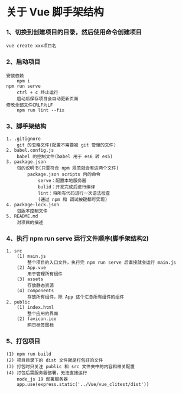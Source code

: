 
# 关于 Vue 脚手架结构

### 1、切换到创建项目的目录，然后使用命令创建项目
    vue create xxx项目名
### 2、启动项目
    安装依赖
        npm i
    npm run serve
        ctrl + c 终止运行
        启动后保存项目会自动更新页面
    修改全部文件CRLF为LF
        npm run lint --fix

### 3、脚手架结构
    1. .gitignore
        git 的忽略文件(配置不需要被 git 管理的文件)
    2. babel.config.js
        babel 的控制文件(babel 用于 es6 转 es5)
    3. package.json
        包的说明书(只要符合 npm 规范就会有这两个文件)
            package.json scripts 内的命令
                serve：配置本地服务器
                bulid：开发完成后进行编译
                lint：将所有代码进行一次语法检查
                (通过 npm 和 调试按键都可实现)
    4. package-lock.json
        包版本控制文件
    5. README.md
        对项目的描述

### 4、执行 npm run serve 运行文件顺序(脚手架结构2)
    1. src
        (1) main.js
            整个项目的入口文件，执行完 npm run serve 后直接就会运行 main.js
        (2) App.vue
            用于管理所有组件
        (3) assets
            存放静态资源
        (4) components
            存放所有组件，除 App 这个汇总所有组件的组件
    2. public
        (1) index.html
            整个应用的界面
        (2) favicon.ico
            网页标签图标

### 5、打包项目
    (1) npm run build
    (2) 项目目录下的 dist 文件就是打包好的文件
    (3) 打包时只关注 public 和 src 文件夹中的内容和相关配置
    (4) 打包后需服务器部署，无法直接运行
        node_js 19 部署服务器
        app.use(express.static('../Vue/vue_clitest/dist'))